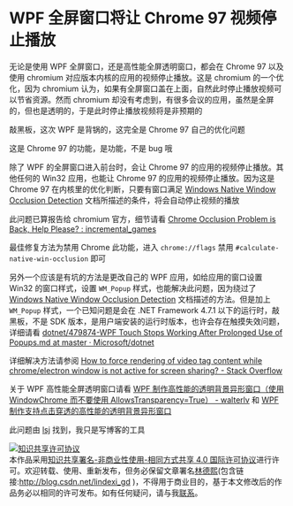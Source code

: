 
# WPF 全屏窗口将让 Chrome 97 视频停止播放

无论是使用 WPF 全屏窗口，还是高性能全屏透明窗口，都会在 Chrome 97 以及使用 chromium 对应版本内核的应用的视频停止播放。这是 chromium 的一个优化，因为 chromium 认为，如果有全屏窗口盖在上面，自然此时停止播放视频可以节省资源。然而 chromium 却没有考虑到，有很多会议的应用，虽然是全屏的，但也是透明的，于是此时停止播放视频将是非预期的

<!--more-->


<!-- CreateTime:2022/3/10 11:44:40 -->

<!-- 发布 -->
<!-- 博客 -->

敲黑板，这次 WPF 是背锅的，这完全是 Chrome 97 自己的优化问题

这是 Chrome 97 的功能，是功能，不是 bug 哦

除了 WPF 的全屏窗口进入前台时，会让 Chrome 97 的应用的视频停止播放。其他任何的 Win32 应用，也能让 Chrome 97 的应用的视频停止播放。因为这是 Chrome 97 在内核里的优化判断，只要有窗口满足 [Windows Native Window Occlusion Detection](https://chromium.googlesource.com/chromium/src/+/master/docs/windows_native_window_occlusion_tracking.md )  文档所描述的条件，将会自动停止视频的播放

此问题已算报告给 chromium 官方，细节请看 [Chrome Occlusion Problem is Back, Help Please? : incremental_games](https://www.reddit.com/r/incremental_games/comments/rxcsjy/chrome_occlusion_problem_is_back_help_please/ )

最佳修复方法为禁用 Chrome 此功能，进入 `chrome://flags` 禁用 `#calculate-native-win-occlusion` 即可

另外一个应该是有坑的方法是更改自己的 WPF 应用，如给应用的窗口设置 Win32 的窗口样式，设置 `WM_Popup` 样式，也能解决此问题，因为绕过了 [Windows Native Window Occlusion Detection](https://chromium.googlesource.com/chromium/src/+/master/docs/windows_native_window_occlusion_tracking.md ) 文档描述的方法。但是加上 `WM_Popup` 样式，一个已知问题是会在 .NET Framework 4.7.1 以下的运行时，敲黑板，不是 SDK 版本，是用户端安装的运行时版本，也许会存在触摸失效问题，详细请看 [dotnet/479874-WPF Touch Stops Working After Prolonged Use of Popups.md at master · Microsoft/dotnet](https://github.com/Microsoft/dotnet/blob/master/releases/net471/KnownIssues/479874-WPF%20Touch%20Stops%20Working%20After%20Prolonged%20Use%20of%20Popups.md )

详细解决方法请参阅 [How to force rendering of video tag content while chrome/electron window is not active for screen sharing? - Stack Overflow](https://stackoverflow.com/a/68685080/6116637)

关于 WPF 高性能全屏透明窗口请看 [WPF 制作高性能的透明背景异形窗口（使用 WindowChrome 而不要使用 AllowsTransparency=True） - walterlv](https://blog.walterlv.com/post/wpf-transparent-window-without-allows-transparency.html ) 和 [WPF 制作支持点击穿透的高性能的透明背景异形窗口](https://blog.lindexi.com/post/WPF-%E5%88%B6%E4%BD%9C%E6%94%AF%E6%8C%81%E7%82%B9%E5%87%BB%E7%A9%BF%E9%80%8F%E7%9A%84%E9%AB%98%E6%80%A7%E8%83%BD%E7%9A%84%E9%80%8F%E6%98%8E%E8%83%8C%E6%99%AF%E5%BC%82%E5%BD%A2%E7%AA%97%E5%8F%A3.html )

此问题由 [lsj](https://blog.sdlsj.net) 找到，我只是写博客的工具





<a rel="license" href="http://creativecommons.org/licenses/by-nc-sa/4.0/"><img alt="知识共享许可协议" style="border-width:0" src="https://licensebuttons.net/l/by-nc-sa/4.0/88x31.png" /></a><br />本作品采用<a rel="license" href="http://creativecommons.org/licenses/by-nc-sa/4.0/">知识共享署名-非商业性使用-相同方式共享 4.0 国际许可协议</a>进行许可。欢迎转载、使用、重新发布，但务必保留文章署名[林德熙](http://blog.csdn.net/lindexi_gd)(包含链接:http://blog.csdn.net/lindexi_gd )，不得用于商业目的，基于本文修改后的作品务必以相同的许可发布。如有任何疑问，请与我[联系](mailto:lindexi_gd@163.com)。